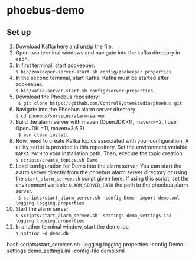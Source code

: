 # phoebus-demo

## Set up

1. Download Kafka [here](https://www.apache.org/dyn/closer.cgi?path=/kafka/2.7.0/kafka_2.13-2.7.0.tgz) and unzip the file. 
2. Open two terminal windows and navigate into the kafka directory in each.  
3. In first terminal, start zookeeper:   
``` $ bin/zookeeper-server-start.sh config/zookeeper.properties ```  
4. In the second terminal, start Kafka. Kafka must be started after zookeeper.  
``` $ bin/kafka-server-start.sh config/server.properties ```  
5. Download the Phoebus repository:  
``` $ git clone https://github.com/ControlSystemStudio/phoebus.git```  
6. Navigate into the Phoebus alarm server directory  
``` $ cd phoebus/services/alarm-server ```  
7. Build the alarm server with maven (OpenJDK>11, maven>=2, I use OpenJDK =11, maven=3.6.3)  
``` $ mvn clean install```  
8. Now, need to create Kafka topics associated with your configuration. A utility script is provided in this repository. Set the environment variable `KAFKA_PATH` to your installation path. Then, execute the topic creation:  
``` $ scripts/create_topics.sh Demo ```  
9. Load configuration for Demo into the alarm server. You can start the alarm server directly from the phoebus alarm server directory or using the  `start_alarm_server.sh` script given here. If using this script, set the environment variable `ALARM_SERVER_PATH` the path to the phoebus alarm server.   
``` $ scripts/start_alarm_server.sh -config Demo -import demo.xml -logging logging.properties```   
10. Start the alarm server  
``` $ scripts/start_alarm_server.sh -settings demo_settings.ini -logging logging.properties ```  
11. In another terminal window, start the demo ioc  
``` $ softIoc -d demo.db ```  



 bash scripts/start_services.sh -logging logging.properties -config Demo -settings demo_settings.ini -config-file demo.xml
